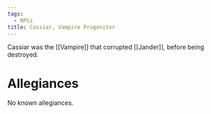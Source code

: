 ```yaml
---
tags:
  - NPCs
title: Cassiar, Vampire Progenitor
---
```

Cassiar was the [[Vampire]] that corrupted [[Jander]], before being destroyed.
# Allegiances
No known allegiances.